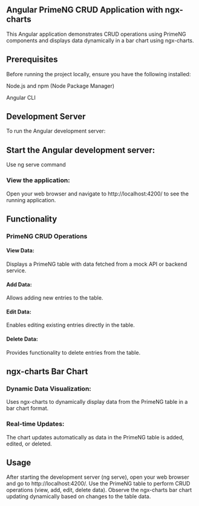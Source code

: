 ## Angular PrimeNG CRUD Application with ngx-charts
This Angular application demonstrates CRUD operations using PrimeNG components and displays data dynamically in a bar chart using ngx-charts.


## Prerequisites

Before running the project locally, ensure you have the following installed:

Node.js and npm (Node Package Manager)

Angular CLI

## Development Server
To run the Angular development server:

## Start the Angular development server:
Use ng serve command
### View the application:

Open your web browser and navigate to http://localhost:4200/ to see the running application.

## Functionality
### PrimeNG CRUD Operations

#### View Data: 
Displays a PrimeNG table with data fetched from a mock API or backend service.

#### Add Data:
Allows adding new entries to the table.

#### Edit Data:
Enables editing existing entries directly in the table.

#### Delete Data: 
Provides functionality to delete entries from the table.

## ngx-charts Bar Chart
### Dynamic Data Visualization:  
Uses ngx-charts to dynamically display data from the PrimeNG table in a bar chart format.
### Real-time Updates: 
The chart updates automatically as data in the PrimeNG table is added, edited, or deleted.
## Usage
After starting the development server (ng serve), open your web browser and go to http://localhost:4200/.
Use the PrimeNG table to perform CRUD operations (view, add, edit, delete data).
Observe the ngx-charts bar chart updating dynamically based on changes to the table data.
